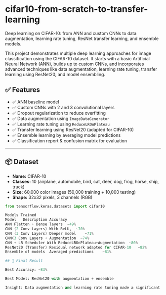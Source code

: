 # cifar10-from-scratch-to-transfer-learning
Deep learning on CIFAR-10: from ANN and custom CNNs to data augmentation, learning rate tuning, ResNet transfer learning, and ensemble models.


This project demonstrates multiple deep learning approaches for image classification using the CIFAR-10 dataset. It starts with a basic Artificial Neural Network (ANN), builds up to custom CNNs, and incorporates advanced techniques like data augmentation, learning rate tuning, transfer learning using ResNet20, and model ensembling.


## ✅ Features

- ✅ ANN baseline model
- ✅ Custom CNNs with 2 and 3 convolutional layers
- ✅ Dropout regularization to reduce overfitting
- ✅ Data augmentation using `ImageDataGenerator`
- ✅ Learning rate tuning using `ReduceLROnPlateau`
- ✅ Transfer learning using ResNet20 (adapted for CIFAR-10)
- ✅ Ensemble learning by averaging model predictions
- ✅ Classification report & confusion matrix for evaluation

---

## 📦 Dataset

- **Name:** CIFAR-10  
- **Classes:** 10 (airplane, automobile, bird, cat, deer, dog, frog, horse, ship, truck)  
- **Size:** 60,000 color images (50,000 training + 10,000 testing)  
- **Shape:** 32x32 pixels, 3 channels (RGB)  

```python
from tensorflow.keras.datasets import cifar10

Models Trained
Model	Description	Accuracy
ANN	Flatten + Dense layers	~49%
CNN (2 Conv Layers)	With ReLU,	~70%
CNN (3 Conv Layers)	Deeper model 	~71%
CNN(3 Conv Layers + Augmentation  ~74%
CNN + LR Scheduler With ReduceLROnPlateau+Augmentation	~80%
ResNet20 (Transfer)	Residual network adapted for CIFAR-10	~82%
Ensemble of models	Averaged predictions	~81%

## 🏁 Final Result

Best Accuracy: ~83%

Best Model: ResNet20 with augmentation + ensemble

Insight: Data augmentation and learning rate tuning made a significant impact









